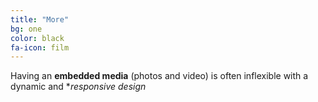 ```yaml
---
title: "More"
bg: one
color: black
fa-icon: film
---
```


Having an **embedded media** (photos and video) is often inflexible with a dynamic and **responsive design*
